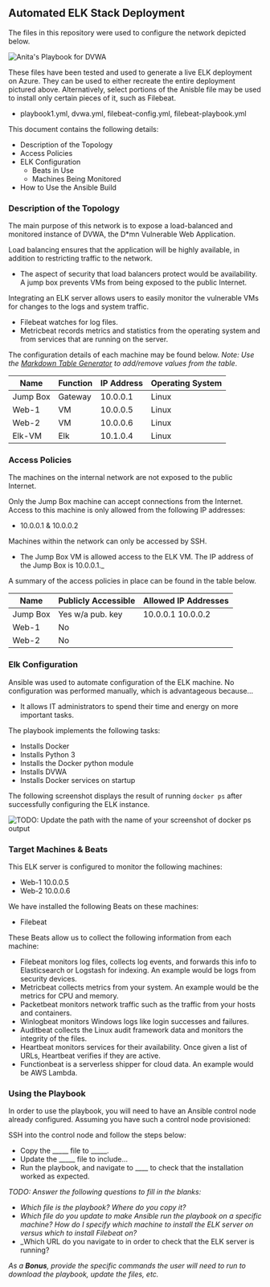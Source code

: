 ## Automated ELK Stack Deployment

The files in this repository were used to configure the network depicted below.

![Anita's Playbook for DVWA](Images/diagram_filename.png)

These files have been tested and used to generate a live ELK deployment on Azure. They can be used to either recreate the entire deployment pictured above. Alternatively, select portions of the Anisble file may be used to install only certain pieces of it, such as Filebeat.

  - playbook1.yml, dvwa.yml, filebeat-config.yml, filebeat-playbook.yml

This document contains the following details:
- Description of the Topology
- Access Policies
- ELK Configuration
  - Beats in Use
  - Machines Being Monitored
- How to Use the Ansible Build


### Description of the Topology

The main purpose of this network is to expose a load-balanced and monitored instance of DVWA, the D*mn Vulnerable Web Application.

Load balancing ensures that the application will be highly available, in addition to restricting traffic to the network.
- The aspect of security that load balancers protect would be availability. A jump box prevents VMs from being exposed to the public Internet.

Integrating an ELK server allows users to easily monitor the vulnerable VMs for changes to the logs and system traffic.
- Filebeat watches for log files.
- Metricbeat records metrics and statistics from the operating system and from services that are running on the server.

The configuration details of each machine may be found below.
_Note: Use the [Markdown Table Generator](http://www.tablesgenerator.com/markdown_tables) to add/remove values from the table_.
   
| Name     | Function | IP Address | Operating System |
|----------|----------|------------|------------------|
| Jump Box | Gateway  | 10.0.0.1   | Linux            |
| Web-1    | VM       | 10.0.0.5   | Linux            |
| Web-2    | VM       | 10.0.0.6   | Linux            |
| Elk-VM   | Elk      | 10.1.0.4   | Linux            |

### Access Policies

The machines on the internal network are not exposed to the public Internet. 

Only the Jump Box machine can accept connections from the Internet. Access to this machine is only allowed from the following IP addresses:
- 10.0.0.1 & 10.0.0.2

Machines within the network can only be accessed by SSH.
- The Jump Box VM is allowed access to the ELK VM. The IP address of the Jump Box is 10.0.0.1._

A summary of the access policies in place can be found in the table below.

| Name     | Publicly Accessible | Allowed IP Addresses |
|----------|---------------------|----------------------|
| Jump Box | Yes w/a pub. key    | 10.0.0.1 10.0.0.2    |
| Web-1    | No                  |                      |
| Web-2    | No                  |                      |

### Elk Configuration

Ansible was used to automate configuration of the ELK machine. No configuration was performed manually, which is advantageous because...
- It allows IT administrators to spend their time and energy on more important tasks.

The playbook implements the following tasks:
- Installs Docker
- Installs Python 3
- Installs the Docker python module
- Installs DVWA
- Installs Docker services on startup

The following screenshot displays the result of running `docker ps` after successfully configuring the ELK instance.

![TODO: Update the path with the name of your screenshot of docker ps output](Images/docker_ps_output.png)

### Target Machines & Beats
This ELK server is configured to monitor the following machines:
- Web-1 10.0.0.5
- Web-2 10.0.0.6

We have installed the following Beats on these machines:
- Filebeat

These Beats allow us to collect the following information from each machine:
- Filebeat monitors log files, collects log events, and forwards this info to Elasticsearch or Logstash for indexing. An example would be logs from security devices. 
- Metricbeat collects metrics from your system. An example would be the metrics for CPU and memory.
- Packetbeat monitors network traffic such as the traffic from your hosts and containers.
- Winlogbeat monitors Windows logs like login successes and failures.
- Auditbeat collects the Linux audit framework data and monitors the integrity of the files.
- Heartbeat monitors services for their availability. Once given a list of URLs, Heartbeat verifies if they are active.
- Functionbeat is a serverless shipper for cloud data. An example would be AWS Lambda.

### Using the Playbook
In order to use the playbook, you will need to have an Ansible control node already configured. Assuming you have such a control node provisioned: 

SSH into the control node and follow the steps below:
- Copy the _____ file to _____.
- Update the _____ file to include...
- Run the playbook, and navigate to ____ to check that the installation worked as expected.

_TODO: Answer the following questions to fill in the blanks:_
- _Which file is the playbook? Where do you copy it?_
- _Which file do you update to make Ansible run the playbook on a specific machine? How do I specify which machine to install the ELK server on versus which to install Filebeat on?_
- _Which URL do you navigate to in order to check that the ELK server is running?

_As a **Bonus**, provide the specific commands the user will need to run to download the playbook, update the files, etc._

